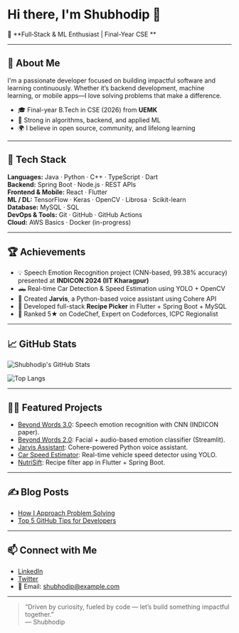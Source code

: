 # Hi there, I'm Shubhodip 👋

🚀 **Full‑Stack & ML Enthusiast | Final-Year CSE **

---

## 🌟 About Me

I'm a passionate developer focused on building impactful software and learning continuously. Whether it’s backend development, machine learning, or mobile apps—I love solving problems that make a difference.

- 🎓 Final-year B.Tech in CSE (2026) from **UEMK**
- 🧠 Strong in algorithms, backend, and applied ML
- 🌍 I believe in open source, community, and lifelong learning

---

## 🧰 Tech Stack

**Languages:** Java · Python · C++ · TypeScript · Dart  
**Backend:** Spring Boot · Node.js · REST APIs  
**Frontend & Mobile:** React · Flutter  
**ML / DL:** TensorFlow · Keras · OpenCV · Librosa · Scikit-learn  
**Database:** MySQL · SQL  
**DevOps & Tools:** Git · GitHub · GitHub Actions  
**Cloud:** AWS Basics · Docker (in-progress)  

---

## 🏆 Achievements

- 💡 Speech Emotion Recognition project (CNN-based, 99.38% accuracy) presented at **INDICON 2024 (IIT Kharagpur)**
- 🛻 Real-time Car Detection & Speed Estimation using YOLO + OpenCV
- 🧠 Created **Jarvis**, a Python-based voice assistant using Cohere API
- 📱 Developed full-stack **Recipe Picker** in Flutter + Spring Boot + MySQL
- 🎯 Ranked 5★ on CodeChef, Expert on Codeforces, ICPC Regionalist

---

## 📈 GitHub Stats

![Shubhodip's GitHub Stats](https://github-readme-stats.vercel.app/api?username=Shubhodippal&show_icons=true&theme=radical)

![Top Langs](https://github-readme-stats.vercel.app/api/top-langs/?username=Shubhodippal&layout=compact&theme=radical)

---

## 🧑‍💻 Featured Projects

- [Beyond Words 3.0](https://github.com/Shubhodippal/Beyond_Words_3.0): Speech emotion recognition with CNN (INDICON paper).
- [Beyond Words 2.0](https://github.com/Shubhodippal/Beyond_Words_2.0): Facial + audio-based emotion classifier (Streamlit).
- [Jarvis Assistant](https://github.com/Shubhodippal/Jarvis): Cohere-powered Python voice assistant.
- [Car Speed Estimator](https://github.com/Shubhodippal/Car-Speed-Detection): Real-time vehicle speed detector using YOLO.
- [NutriSift](https://github.com/Shubhodippal/NutriSift): Recipe filter app in Flutter + Spring Boot.

---

## ✍️ Blog Posts

- [How I Approach Problem Solving](https://dev.to/Shubhodippal/how-i-approach-problem-solving)
- [Top 5 GitHub Tips for Developers](https://dev.to/Shubhodippal/top-5-github-tips)

---

## 📫 Connect with Me

- [LinkedIn](https://www.linkedin.com/in/shubhodippal)
- [Twitter](https://twitter.com/Shubhodippal)
- 📧 Email: shubhodip@example.com

---

> “Driven by curiosity, fueled by code — let’s build something impactful together.”  
> — Shubhodip
